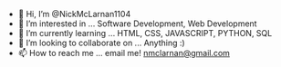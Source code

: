 - 👋 Hi, I’m @NickMcLarnan1104
- 👀 I’m interested in ... Software Development, Web Development
- 🌱 I’m currently learning ... HTML, CSS, JAVASCRIPT, PYTHON, SQL
- 💞️ I’m looking to collaborate on ... Anything :)
- 📫 How to reach me ... email me! nmclarnan@gmail.com

<!---
NickMcLarnan1104/NickMcLarnan1104 is a ✨ special ✨ repository because its `README.md` (this file) appears on your GitHub profile.
You can click the Preview link to take a look at your changes.
--->
